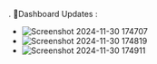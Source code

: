 . 🔗Dashboard Updates :
  + ![Screenshot 2024-11-30 174707](https://github.com/user-attachments/assets/2ddea9ef-9f5b-4292-93d5-9a9c10d8e6ac)
  + ![Screenshot 2024-11-30 174819](https://github.com/user-attachments/assets/ccfc687d-fb43-425f-984a-faa7ff33224d)
  + ![Screenshot 2024-11-30 174911](https://github.com/user-attachments/assets/b9e1b905-a4d0-421c-8640-71300831ada3)
